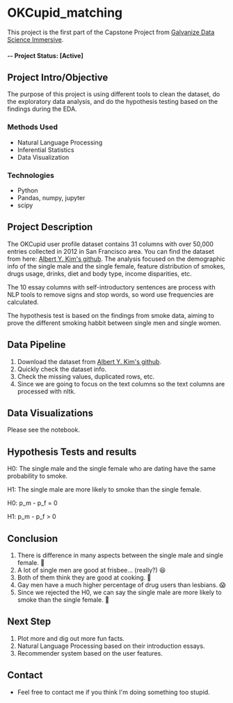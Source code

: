 # OKCupid_matching
This project is the first part of the Capstone Project from [Galvanize Data Science Immersive](https://www.galvanize.com). 

#### -- Project Status: [Active]

## Project Intro/Objective
The purpose of this project is using different tools to clean the dataset, do the exploratory data analysis, and do the hypothesis testing based on the findings during the EDA.

### Methods Used
* Natural Language Processing
* Inferential Statistics
* Data Visualization

### Technologies
* Python
* Pandas, numpy, jupyter
* scipy

## Project Description
The OKCupid user profile dataset contains 31 columns with over 50,000 entries collected in 2012 in San Francisco area. You can find the dataset from here: [Albert Y. Kim's github](https://github.com/rudeboybert/JSE_OkCupid). 
The analysis focused on the demographic info of the single male and the single female, feature distribution of smokes, drugs usage, drinks, diet and body type, income disparities, etc. 

The 10 essay columns with self-introductory sentences are process with NLP tools to remove signs and stop words, so word use frequencies are calculated. 

The hypothesis test is based on the findings from smoke data, aiming to prove the different smoking habbit between single men and single women. 


## Data Pipeline
1. Download the dataset from [Albert Y. Kim's github](https://github.com/rudeboybert/JSE_OkCupid).
2. Quickly check the dataset info. 
3. Check the missing values, duplicated rows, etc. 
4. Since we are going to focus on the text columns so the text columns are processed with nltk. 


## Data Visualizations

Please see the notebook.


## Hypothesis Tests and results
H0: The single male and the single female who are dating have the same probability to smoke.

H1: The single male are more likely to smoke than the single female.


H0: p_m - p_f = 0

H1: p_m - p_f > 0

## Conclusion
1. There is difference in many aspects between the single male and single female. 🤪
2. A lot of single men are good at frisbee... (really?) 😆
3. Both of them think they are good at cooking. 🤨
4. Gay men have a much higher percentage of drug users than lesbians. 😱
5. Since we rejected the H0, we can say the single male are more likely to smoke than the single female. 🤔

## Next Step
1. Plot more and dig out more fun facts. 
2. Natural Language Processing based on their introduction essays. 
3. Recommender system based on the user features. 


## Contact
* Feel free to contact me if you think I'm doing something too stupid. 
